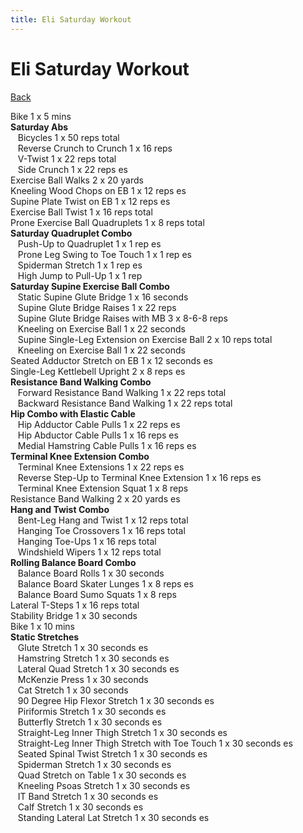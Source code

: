 ```yaml
---
title: Eli Saturday Workout
---
```


# Eli Saturday Workout

[Back](./index)

Bike 1 x 5 mins<br>
**Saturday Abs**<br>
&nbsp;&nbsp;&nbsp;Bicycles 1 x 50 reps total<br>
&nbsp;&nbsp;&nbsp;Reverse Crunch to Crunch 1 x 16 reps<br>
&nbsp;&nbsp;&nbsp;V-Twist 1 x 22 reps total<br>
&nbsp;&nbsp;&nbsp;Side Crunch 1 x 22 reps es<br>
Exercise Ball Walks 2 x 20 yards<br>
Kneeling Wood Chops on EB 1 x 12 reps es<br>
Supine Plate Twist on EB 1 x 12 reps es<br>
Exercise Ball Twist 1 x 16 reps total<br>
Prone Exercise Ball Quadruplets 1 x 8 reps total<br>
**Saturday Quadruplet Combo**<br>
&nbsp;&nbsp;&nbsp;Push-Up to Quadruplet 1 x 1 rep es<br>
&nbsp;&nbsp;&nbsp;Prone Leg Swing to Toe Touch 1 x 1 rep es<br>
&nbsp;&nbsp;&nbsp;Spiderman Stretch 1 x 1 rep es<br>
&nbsp;&nbsp;&nbsp;High Jump to Pull-Up 1 x 1 rep<br>
**Saturday Supine Exercise Ball Combo**<br>
&nbsp;&nbsp;&nbsp;Static Supine Glute Bridge 1 x 16 seconds<br>
&nbsp;&nbsp;&nbsp;Supine Glute Bridge Raises 1 x 22 reps<br>
&nbsp;&nbsp;&nbsp;Supine Glute Bridge Raises with MB 3 x 8-6-8 reps<br>
&nbsp;&nbsp;&nbsp;Kneeling on Exercise Ball 1 x 22 seconds<br>
&nbsp;&nbsp;&nbsp;Supine Single-Leg Extension on Exercise Ball 2 x 10 reps total<br>
&nbsp;&nbsp;&nbsp;Kneeling on Exercise Ball 1 x 22 seconds<br>
Seated Adductor Stretch on EB 1 x 12 seconds es<br>
Single-Leg Kettlebell Upright 2 x 8 reps es<br>
**Resistance Band Walking Combo**<br>
&nbsp;&nbsp;&nbsp;Forward Resistance Band Walking 1 x 22 reps total<br>
&nbsp;&nbsp;&nbsp;Backward Resistance Band Walking 1 x 22 reps total<br>
**Hip Combo with Elastic Cable**<br>
&nbsp;&nbsp;&nbsp;Hip Adductor Cable Pulls 1 x 22 reps es<br>
&nbsp;&nbsp;&nbsp;Hip Abductor Cable Pulls 1 x 16 reps es <br>
&nbsp;&nbsp;&nbsp;Medial Hamstring Cable Pulls 1 x 16 reps es<br>
**Terminal Knee Extension Combo**<br>
&nbsp;&nbsp;&nbsp;Terminal Knee Extensions 1 x 22 reps es<br>
&nbsp;&nbsp;&nbsp;Reverse Step-Up to Terminal Knee Extension 1 x 16 reps es<br>
&nbsp;&nbsp;&nbsp;Terminal Knee Extension Squat 1 x 8 reps<br>
Resistance Band Walking 2 x 20 yards es<br>
**Hang and Twist Combo**<br>
&nbsp;&nbsp;&nbsp;Bent-Leg Hang and Twist 1 x 12 reps total<br>
&nbsp;&nbsp;&nbsp;Hanging Toe Crossovers 1 x 16 reps total<br>
&nbsp;&nbsp;&nbsp;Hanging Toe-Ups 1 x 16 reps total<br>
&nbsp;&nbsp;&nbsp;Windshield Wipers 1 x 12 reps total<br>
**Rolling Balance Board Combo**<br>
&nbsp;&nbsp;&nbsp;Balance Board Rolls 1 x 30 seconds<br>
&nbsp;&nbsp;&nbsp;Balance Board Skater Lunges 1 x 8 reps es<br>
&nbsp;&nbsp;&nbsp;Balance Board Sumo Squats 1 x 8 reps<br>
Lateral T-Steps 1 x 16 reps total<br>
Stability Bridge 1 x 30 seconds<br>
Bike 1 x 10 mins<br>
**Static Stretches**<br>
&nbsp;&nbsp;&nbsp;Glute Stretch 1 x 30 seconds es<br>
&nbsp;&nbsp;&nbsp;Hamstring Stretch 1 x 30 seconds es<br>
&nbsp;&nbsp;&nbsp;Lateral Quad Stretch 1 x 30 seconds es<br>
&nbsp;&nbsp;&nbsp;McKenzie Press 1 x 30 seconds<br>
&nbsp;&nbsp;&nbsp;Cat Stretch 1 x 30 seconds<br>
&nbsp;&nbsp;&nbsp;90 Degree Hip Flexor Stretch 1 x 30 seconds es<br>
&nbsp;&nbsp;&nbsp;Piriformis Stretch 1 x 30 seconds es<br>
&nbsp;&nbsp;&nbsp;Butterfly Stretch 1 x 30 seconds es<br>
&nbsp;&nbsp;&nbsp;Straight-Leg Inner Thigh Stretch 1 x 30 seconds es<br>
&nbsp;&nbsp;&nbsp;Straight-Leg Inner Thigh Stretch with Toe Touch 1 x 30 seconds es<br>
&nbsp;&nbsp;&nbsp;Seated Spinal Twist Stretch 1 x 30 seconds es<br>
&nbsp;&nbsp;&nbsp;Spiderman Stretch 1 x 30 seconds es<br>
&nbsp;&nbsp;&nbsp;Quad Stretch on Table 1 x 30 seconds es<br>
&nbsp;&nbsp;&nbsp;Kneeling Psoas Stretch 1 x 30 seconds es<br>
&nbsp;&nbsp;&nbsp;IT Band Stretch 1 x 30 seconds es<br>
&nbsp;&nbsp;&nbsp;Calf Stretch 1 x 30 seconds es<br>
&nbsp;&nbsp;&nbsp;Standing Lateral Lat Stretch 1 x 30 seconds es<br>
